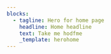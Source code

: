 ```yaml
---
blocks:
  - tagline: Hero for home page
    headline: Home headline
    text: Take me hodfme
    _template: herohome
---
```



